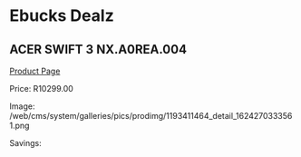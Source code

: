 
# Ebucks Dealz
## ACER SWIFT 3 NX.A0REA.004
[Product Page](https://www.ebucks.com/web/shop/productSelected.do?prodId=1193411464&catId=714946558)

Price: R10299.00

Image: /web/cms/system/galleries/pics/prodimg/1193411464_detail_1624270333561.png

Savings: 


	